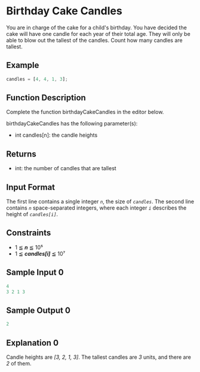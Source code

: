 # Birthday Cake Candles

You are in charge of the cake for a child's birthday. You have decided the cake will have one candle for each year of their total age. They will only be able to blow out the tallest of the candles. Count how many candles are tallest.

## Example

```javascript
candles = [4, 4, 1, 3];
```

## Function Description

Complete the function birthdayCakeCandles in the editor below.

birthdayCakeCandles has the following parameter(s):

- int candles[n]: the candle heights

## Returns

- int: the number of candles that are tallest

## Input Format

The first line contains a single integer _`n`_, the size of _`candles`_.
The second line contains _`n`_ space-separated integers, where each integer _`i`_ describes the height of _`candles[i]`_.

## Constraints

- 1 ≦ **_n_** ≦ 10⁵
- 1 ≦ **_candles[i]_** ≦ 10⁷

## Sample Input 0

```javascript
4
3 2 1 3
```

## Sample Output 0

```javascript
2
```

## Explanation 0

Candle heights are _[3, 2, 1, 3]_. The tallest candles are _3_ units, and there are _2_ of them.

